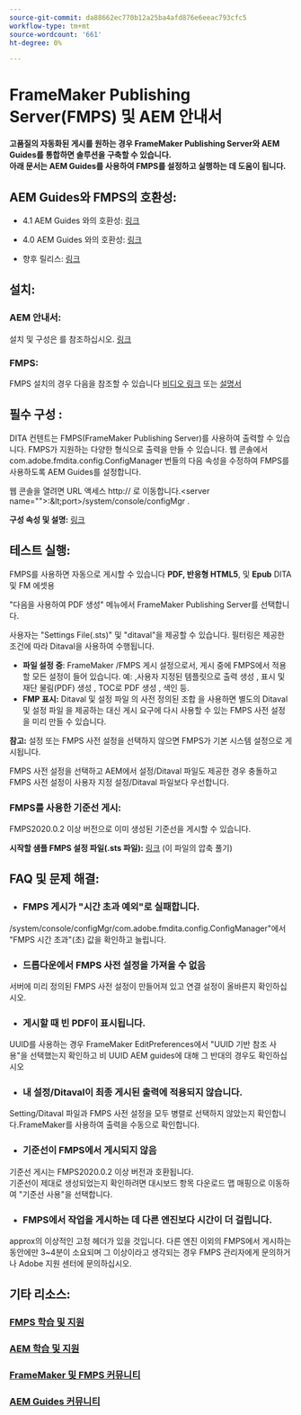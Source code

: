 ```yaml
---
source-git-commit: da88662ec770b12a25ba4afd876e6eeac793cfc5
workflow-type: tm+mt
source-wordcount: '661'
ht-degree: 0%

---
```



# FrameMaker Publishing Server(FMPS) 및 AEM 안내서

**고품질의 자동화된 게시를 원하는 경우 FrameMaker Publishing Server와 AEM Guides를 통합하면 솔루션을 구축할 수 있습니다.\
아래 문서는 AEM Guides를 사용하여 FMPS를 설정하고 실행하는 데 도움이 됩니다.**

## AEM Guides와 FMPS의 호환성:

- 4.1 AEM Guides 와의 호환성: [링크](https://experienceleague.adobe.com/docs/experience-manager-guides-learn/tutorials/release-info/release-notes/on-prem-release-notes/release-notes-4.1.html?lang=en/#compatibility-matrix)

- 4.0 AEM Guides 와의 호환성: [링크](https://helpx.adobe.com/xml-documentation-for-experience-manager/release-note/release-notes-xml-documentation-solution-4-0.html/#Compatibility%20matrix)

- 향후 릴리스: [링크](https://experienceleague.adobe.com/docs/experience-manager-guides-learn/tutorials/release-info/latest-release-info.html?lang=en)

## 설치:

### AEM 안내서:

설치 및 구성은 를 참조하십시오. [링크](https://helpx.adobe.com/content/dam/help/en/xml-documentation-solution/4-1-2/Adobe-Experience-Manager-Guides_Installation-Configuration-Guide_EN.pdf)

### FMPS:

FMPS 설치의 경우 다음을 참조할 수 있습니다 [비디오 링크](https://www.youtube.com/watch?v=2deelyM5VA8&amp;t) 또는 [설명서](https://help.adobe.com/en_US/framemaker/server/index.html#t=fmps-user-guide%2Finstall_config_fmps.html%23install_config_fmps&amp;rhtocid=_2)

## 필수 구성 :

DITA 컨텐트는 FMPS(FrameMaker Publishing Server)를 사용하여 출력할 수 있습니다. FMPS가 지원하는 다양한 형식으로 출력을 만들 수 있습니다.
웹 콘솔에서 com.adobe.fmdita.config.ConfigManager 번들의 다음 속성을 수정하여 FMPS를 사용하도록 AEM Guides를 설정합니다.

웹 콘솔을 열려면 URL 액세스 http:// 로 이동합니다.&lt;server name=&quot;&quot;>:\&lt;port>/system/console/configMgr .

**구성 속성 및 설명:** [링크](https://helpx.adobe.com/content/dam/help/en/xml-documentation-solution/4-1-2/Adobe-Experience-Manager-Guides_Installation-Configuration-Guide_EN.pdf#page=89)

## 테스트 실행:

FMPS를 사용하면 자동으로 게시할 수 있습니다 **PDF, 반응형 HTML5**, 및 **Epub** DITA 및 FM 에셋용

&quot;다음을 사용하여 PDF 생성&quot; 메뉴에서 FrameMaker Publishing Server를 선택합니다.

사용자는 &quot;Settings File(.sts)&quot; 및 &quot;ditaval&quot;을 제공할 수 있습니다. 필터링은 제공한 조건에 따라 Ditaval을 사용하여 수행됩니다.

- **파일 설정 중**: FrameMaker /FMPS 게시 설정으로서, 게시 중에 FMPS에서 적용할 모든 설정이 들어 있습니다. 예: ,사용자 지정된 템플릿으로 출력 생성 , 표시 및 재단 물림(PDF) 생성 , TOC로 PDF 생성 , 색인 등.
- **FMP 표시:** Ditaval 및 설정 파일 의 사전 정의된 조합 을 사용하면 별도의 Ditaval 및 설정 파일 을 제공하는 대신 게시 요구에 다시 사용할 수 있는 FMPS 사전 설정을 미리 만들 수 있습니다.

**참고:**  설정 또는 FMPS 사전 설정을 선택하지 않으면 FMPS가 기본 시스템 설정으로 게시됩니다.

FMPS 사전 설정을 선택하고 AEM에서 설정/Ditaval 파일도 제공한 경우 충돌하고 FMPS 사전 설정이 사용자 지정 설정/Ditaval 파일보다 우선합니다.

### FMPS를 사용한 기준선 게시:

FMPS2020.0.2 이상 버전으로 이미 생성된 기준선을 게시할 수 있습니다.

**시작할 샘플 FMPS 설정 파일(.sts 파일):** [링크](https://acrobat.adobe.com/link/track?uri=urn:aaid:scds:US:ef750752-7a7e-4e51-923e-6b7d9861ed54) (이 파일의 압축 풀기)

## FAQ 및 문제 해결:

- ### FMPS 게시가 &quot;시간 초과 예외&quot;로 실패합니다.

/system/console/configMgr/com.adobe.fmdita.config.ConfigManager&quot;에서 &quot;FMPS 시간 초과&quot;(초) 값을 확인하고 늘립니다.

- ### 드롭다운에서 FMPS 사전 설정을 가져올 수 없음

서버에 미리 정의된 FMPS 사전 설정이 만들어져 있고 연결 설정이 올바른지 확인하십시오.

- ### 게시할 때 빈 PDF이 표시됩니다.

UUID를 사용하는 경우 FrameMaker EditPreferences에서 &quot;UUID 기반 참조 사용&quot;을 선택했는지 확인하고 비 UUID AEM guides에 대해 그 반대의 경우도 확인하십시오

- ### 내 설정/Ditaval이 최종 게시된 출력에 적용되지 않습니다.

Setting/Ditaval 파일과 FMPS 사전 설정을 모두 병렬로 선택하지 않았는지 확인합니다.FrameMaker를 사용하여 출력을 수동으로 확인합니다.

- ### 기준선이 FMPS에서 게시되지 않음

기준선 게시는 FMPS2020.0.2 이상 버전과 호환됩니다.\
기준선이 제대로 생성되었는지 확인하려면 대시보드 항목 다운로드 맵 매핑으로 이동하여 &quot;기준선 사용&quot;을 선택합니다.

- ### FMPS에서 작업을 게시하는 데 다른 엔진보다 시간이 더 걸립니다.

approx의 이상적인 고정 헤더가 있을 것입니다. 다른 엔진 이외의 FMPS에서 게시하는 동안에만 3~4분이 소요되며 그 이상이라고 생각되는 경우 FMPS 관리자에게 문의하거나 Adobe 지원 센터에 문의하십시오.

## 기타 리소스:

### [FMPS 학습 및 지원](https://helpx.adobe.com/support/framemaker-publishing-server.html)

### [AEM 학습 및 지원](https://helpx.adobe.com/in/support/xml-documentation-for-experience-manager.html)

### [FrameMaker 및 FMPS 커뮤니티](https://community.adobe.com/t5/framemaker/ct-p/ct-framemaker?page=1&amp;sort=latest_replies&amp;lang=all&amp;tabid=all)

### [AEM Guides 커뮤니티](https://experienceleaguecommunities.adobe.com/t5/experience-manager-guides/ct-p/aem-xml-documentation)
